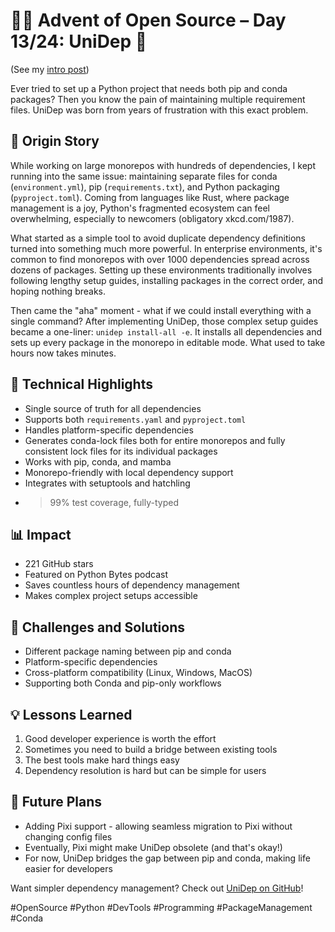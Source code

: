 # 🎄🎁 Advent of Open Source – Day 13/24: UniDep 🧬

(See my [intro post](https://www.linkedin.com/posts/basnijholt_advent-of-open-source-celebrating-activity-7269075513002909697-M89J))

Ever tried to set up a Python project that needs both pip and conda packages? Then you know the pain of maintaining multiple requirement files. UniDep was born from years of frustration with this exact problem.

## 📖 Origin Story

While working on large monorepos with hundreds of dependencies, I kept running into the same issue: maintaining separate files for conda (`environment.yml`), pip (`requirements.txt`), and Python packaging (`pyproject.toml`). Coming from languages like Rust, where package management is a joy, Python's fragmented ecosystem can feel overwhelming, especially to newcomers (obligatory xkcd.com/1987).

What started as a simple tool to avoid duplicate dependency definitions turned into something much more powerful. In enterprise environments, it's common to find monorepos with over 1000 dependencies spread across dozens of packages. Setting up these environments traditionally involves following lengthy setup guides, installing packages in the correct order, and hoping nothing breaks.

Then came the "aha" moment - what if we could install everything with a single command? After implementing UniDep, those complex setup guides became a one-liner: `unidep install-all -e`. It installs all dependencies and sets up every package in the monorepo in editable mode. What used to take hours now takes minutes.

## 🔧 Technical Highlights
* Single source of truth for all dependencies
* Supports both `requirements.yaml` and `pyproject.toml`
* Handles platform-specific dependencies
* Generates conda-lock files both for entire monorepos and fully consistent lock files for its individual packages
* Works with pip, conda, and mamba
* Monorepo-friendly with local dependency support
* Integrates with setuptools and hatchling
* >99% test coverage, fully-typed

## 📊 Impact
* 221 GitHub stars
* Featured on Python Bytes podcast
* Saves countless hours of dependency management
* Makes complex project setups accessible

## 🎯 Challenges and Solutions
* Different package naming between pip and conda
* Platform-specific dependencies
* Cross-platform compatibility (Linux, Windows, MacOS)
* Supporting both Conda and pip-only workflows

## 💡 Lessons Learned
1. Good developer experience is worth the effort
2. Sometimes you need to build a bridge between existing tools
3. The best tools make hard things easy
4. Dependency resolution is hard but can be simple for users

## 🔮 Future Plans
* Adding Pixi support - allowing seamless migration to Pixi without changing config files
* Eventually, Pixi might make UniDep obsolete (and that's okay!)
* For now, UniDep bridges the gap between pip and conda, making life easier for developers

Want simpler dependency management? Check out [UniDep on GitHub](https://github.com/basnijholt/unidep)!

#OpenSource #Python #DevTools #Programming #PackageManagement #Conda